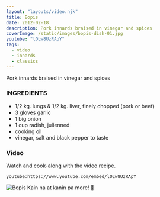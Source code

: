 ```yaml
---
layout: "layouts/video.njk"
title: Bopis
date: 2012-02-18
description: Pork innards braised in vinegar and spices
coverImage: /static/images/bopis-dish-01.jpg
youtube: "lOLw8UzRApY"
tags:
  - video
  - innards
  - classics
---
```


Pork innards braised in vinegar and spices

### INGREDIENTS
* 1/2 kg. lungs & 1/2 kg. liver, finely chopped (pork or beef)
* 3 gloves garlic
* 1 big onion
* 1 cup radish, julienned
* cooking oil
* vinegar, salt and black pepper to taste

### Video
Watch and cook-along with the video recipe.

`youtube:https://www.youtube.com/embed/lOLw8UzRApY`

![Bopis](/images/bopis-dish-02.jpg)
Kain na at kanin pa more! 🍚




